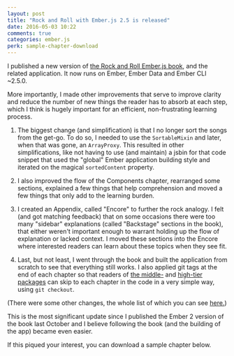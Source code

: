 ```yaml
---
layout: post
title: "Rock and Roll with Ember.js 2.5 is released"
date: 2016-05-03 10:22
comments: true
categories: ember.js
perk: sample-chapter-download
---
```


I published a new version of [the Rock and Roll Ember.js book][1], and the
related application. It now runs on Ember, Ember Data and Ember CLI ~2.5.0.

More importantly, I made other improvements that serve to improve clarity and
reduce the number of new things the reader has to absorb at each step, which I
think is hugely important for an efficient, non-frustrating learning process.

1. The biggest change (and simplification) is that I no longer sort the songs
   from the get-go. To do so, I needed to use the `SortableMixin` and later, when
   that was gone, an `ArrayProxy`. This resulted in other simplifications, like
   not having to use (and maintain) a jsbin for that code snippet that used the
   "global" Ember application building style and iterated on the magical
   `sortedContent` property.

2. I also improved the flow of the Components chapter, rearranged some sections,
   explained a few things that help comprehension and moved a few things that
   only add to the learning burden.

3. I created an Appendix, called "Encore" to further the rock analogy. I felt
   (and got matching feedback) that on some occasions there were too many
   "sidebar" explanations (called "Backstage" sections in the book), that either
   weren't important enough to warrant holding up the flow of explanation or
   lacked context. I moved these sections into the Encore where interested
   readers can learn about these topics when they see fit.

4. Last, but not least, I went through the book and built the application from
   scratch to see that everything still works. I also applied git tags at the
   end of each chapter so that readers of [the middle-][2] and [high-tier packages][3]
   can skip to each chapter in the code in a very simple way, using `git checkout`.

(There were some other changes, the whole list of which you can see [here.][4])

This is the most significant update since I published the Ember 2 version of the
book last October and I believe following the book (and the building of the app)
became even easier.

If this piqued your interest, you can download a sample chapter below.

[1]: http://rockandrollwithemberjs.com
[2]: http://rockandrollwithemberjs.com/#light-my-fire
[3]: http://rockandrollwithemberjs.com/#stairway-to-heaven
[4]: https://github.com/balinterdi/rarwe-issues/issues?q=is%3Aopen+is%3Aissue+milestone%3A2.5
